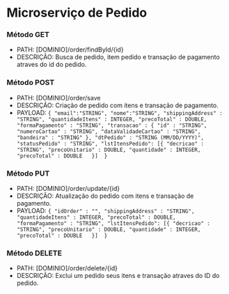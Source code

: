 # Microserviço de Pedido

### Método GET

* PATH: [DOMINIO]/order/findById/{id}
* DESCRIÇÃO: Busca de pedido, item pedido e transação de pagamento atraves do id do pedido.


### Método POST

* PATH: [DOMINIO]/order/save
* DESCRIÇÃO: Criação de pedido com itens e transação de pagamento.
* PAYLOAD: 
`
{
    "email":"STRING",
    "nome":"STRING",
    "shippingAddress" : "STRING",
    "quantidadeItens" : INTEGER,
    "precoTotal" : DOUBLE,
    "formaPagamento" : "STRING",
    "transacao" : {
    	"id" : "STRING",
    	"numeroCartao" : "STRING",
    	"dataValidadeCartao" : "STRING",
    	"bandeira" : "STRING"
    },
    "dtPedido" : "STRING (MM/DD/YYYY)",
    "statusPedido" : "STRING",
    "lstItensPedido":
    	[{
    		 "decricao" : "STRING",
		     "precoUnitario" : DOUBLE,
		     "quantidade" : INTEGER,
		     "precoTotal" : DOUBLE	
    	}] 
}
`
### Método PUT

* PATH: [DOMINIO]/order/update/{id}
* DESCRIÇÃO: Atualização do pedido com itens e transação de pagamento.
* PAYLOAD: 
`
{
    "idOrder" : "",
    "shippingAddress" : "STRING",
    "quantidadeItens" : INTEGER,
    "precoTotal" : DOUBLE,
    "formaPagamento" : "STRING",
    "lstItensPedido":
    	[{
    		 "decricao" : "STRING",
		 "precoUnitario" : DOUBLE,
		 "quantidade" : INTEGER,
		 "precoTotal" : DOUBLE	
    	}] 
}
`
### Método DELETE

* PATH: [DOMINIO]/order/delete/{id}
* DESCRIÇÃO: Exclui um pedido seus itens e transação atraves do ID do pedido.



